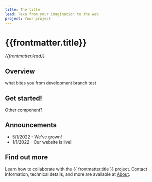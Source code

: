 ```yaml
---
title: The title
lead: Taxa from your imagination to the web
project: Your project
---
```


   
# {{frontmatter.title}}
_{{frontmatter.lead}}_

## Overview
what bites you from development branch test

## Get started!
<autocomplete-otu class="w-80"/>

Other component?
<autocomplete class="w-80"/>

<v-card />

## Announcements
* 5/1/2022 - We've grown!  
* 1/1/2022 - Our website is live!

## Find out more
Learn how to collaborate with the {{ frontmatter.title }} project. Contact information, technical details, and more are available at [About](/about).
